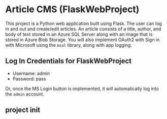 # Article CMS (FlaskWebProject)

This project is a Python web application built using Flask. The user can log in and out and create/edit articles. An article consists of a title, author, and body of text stored in an Azure SQL Server along with an image that is stored in Azure Blob Storage. You will also implement OAuth2 with Sign in with Microsoft using the `msal` library, along with app logging.

## Log In Credentials for FlaskWebProject

- Username: admin
- Password: pass

Or, once the MS Login button is implemented, it will automatically log into the `admin` account.

## project init

